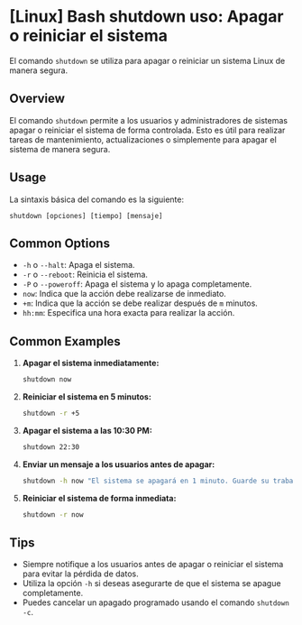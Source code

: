 # [Linux] Bash shutdown uso: Apagar o reiniciar el sistema

El comando `shutdown` se utiliza para apagar o reiniciar un sistema Linux de manera segura.

## Overview
El comando `shutdown` permite a los usuarios y administradores de sistemas apagar o reiniciar el sistema de forma controlada. Esto es útil para realizar tareas de mantenimiento, actualizaciones o simplemente para apagar el sistema de manera segura.

## Usage
La sintaxis básica del comando es la siguiente:

```
shutdown [opciones] [tiempo] [mensaje]
```

## Common Options
- `-h` o `--halt`: Apaga el sistema.
- `-r` o `--reboot`: Reinicia el sistema.
- `-P` o `--poweroff`: Apaga el sistema y lo apaga completamente.
- `now`: Indica que la acción debe realizarse de inmediato.
- `+m`: Indica que la acción se debe realizar después de `m` minutos.
- `hh:mm`: Especifica una hora exacta para realizar la acción.

## Common Examples
1. **Apagar el sistema inmediatamente:**
   ```bash
   shutdown now
   ```

2. **Reiniciar el sistema en 5 minutos:**
   ```bash
   shutdown -r +5
   ```

3. **Apagar el sistema a las 10:30 PM:**
   ```bash
   shutdown 22:30
   ```

4. **Enviar un mensaje a los usuarios antes de apagar:**
   ```bash
   shutdown -h now "El sistema se apagará en 1 minuto. Guarde su trabajo."
   ```

5. **Reiniciar el sistema de forma inmediata:**
   ```bash
   shutdown -r now
   ```

## Tips
- Siempre notifique a los usuarios antes de apagar o reiniciar el sistema para evitar la pérdida de datos.
- Utiliza la opción `-h` si deseas asegurarte de que el sistema se apague completamente.
- Puedes cancelar un apagado programado usando el comando `shutdown -c`.